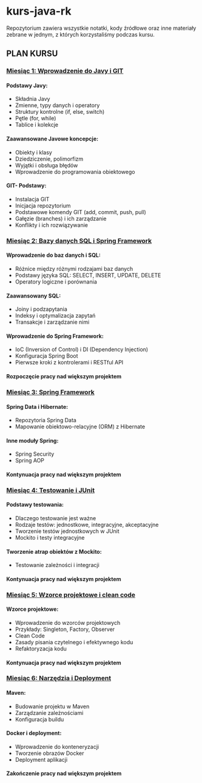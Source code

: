 # kurs-java-rk
Repozytorium zawiera wszystkie notatki, kody źródłowe oraz inne materiały zebrane w jednym, z których korzystaliśmy podczas kursu.

## PLAN KURSU

### <ins>Miesiąc 1: Wprowadzenie do Javy i GIT</ins>

#### Podstawy Javy:
- Składnia Javy
- Zmienne, typy danych i operatory
- Struktury kontrolne (if, else, switch)
- Pętle (for, while)
- Tablice i kolekcje

#### Zaawansowane Javowe koncepcje:
- Obiekty i klasy
- Dziedziczenie, polimorfizm
- Wyjątki i obsługa błędów
- Wprowadzenie do programowania obiektowego

#### GIT- Podstawy:
- Instalacja GIT
- Inicjacja repozytorium
- Podstawowe komendy GIT (add, commit, push, pull)
- Gałęzie (branches) i ich zarządzanie
- Konflikty i ich rozwiązywanie

### <ins>Miesiąc 2: Bazy danych SQL i Spring Framework</ins>

#### Wprowadzenie do baz danych i SQL:
- Różnice między różnymi rodzajami baz danych
- Podstawy języka SQL: SELECT, INSERT, UPDATE, DELETE
- Operatory logiczne i porównania

#### Zaawansowany SQL:
- Joiny i podzapytania
- Indeksy i optymalizacja zapytań
- Transakcje i zarządzanie nimi

#### Wprowadzenie do Spring Framework:
- IoC (Inversion of Control) i DI (Dependency Injection)
- Konfiguracja Spring Boot
- Pierwsze kroki z kontrolerami i RESTful API

#### Rozpoczęcie pracy nad większym projektem

### <ins>Miesiąc 3: Spring Framework</ins>

#### Spring Data i Hibernate:
- Repozytoria Spring Data
- Mapowanie obiektowo-relacyjne (ORM) z Hibernate

#### Inne moduły Spring:
- Spring Security
- Spring AOP

#### Kontynuacja pracy nad większym projektem

### <ins>Miesiąc 4: Testowanie i JUnit</ins>

#### Podstawy testowania:
- Dlaczego testowanie jest ważne
- Rodzaje testów: jednostkowe, integracyjne, akceptacyjne
- Tworzenie testów jednostkowych w JUnit
- Mockito i testy integracyjne

#### Tworzenie atrap obiektów z Mockito:
- Testowanie zależności i integracji

#### Kontynuacja pracy nad większym projektem

### <ins>Miesiąc 5: Wzorce projektowe i clean code</ins>

#### Wzorce projektowe:
- Wprowadzenie do wzorców projektowych
- Przykłady: Singleton, Factory, Observer
- Clean Code
- Zasady pisania czytelnego i efektywnego kodu
- Refaktoryzacja kodu

#### Kontynuacja pracy nad większym projektem

### <ins>Miesiąc 6: Narzędzia i Deployment</ins>

#### Maven:
- Budowanie projektu w Maven
- Zarządzanie zależnościami
- Konfiguracja buildu

#### Docker i deployment:
- Wprowadzenie do konteneryzacji
- Tworzenie obrazów Docker
- Deployment aplikacji

#### Zakończenie pracy nad większym projektem